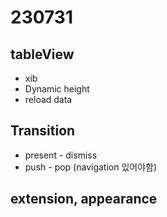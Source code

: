 #  230731

## tableView

- xib
- Dynamic height
- reload data

## Transition

- present - dismiss
- push - pop (navigation 있어야함)

## extension, appearance
